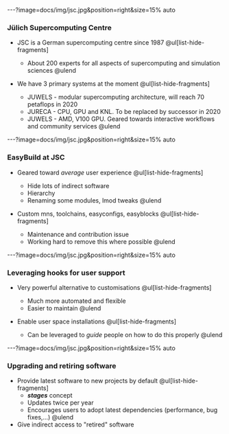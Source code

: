 ---?image=docs/img/jsc.jpg&position=right&size=15% auto

### Jülich Supercomputing Centre
* JSC is a German supercomputing centre since 1987
  @ul[list-hide-fragments]
  - About 200 experts for all aspects of supercomputing and simulation sciences
  @ulend

* We have 3 primary systems at the moment
  @ul[list-hide-fragments]
  - JUWELS - modular supercomputing architecture, will reach 70 petaflops in 2020
  - JURECA - CPU, GPU and KNL. To be replaced by successor in 2020
  - JUWELS - AMD, V100 GPU. Geared towards interactive workflows and community services
  @ulend
  
---?image=docs/img/jsc.jpg&position=right&size=15% auto

### EasyBuild at JSC

* Geared toward *average* user experience
  @ul[list-hide-fragments]
  - Hide lots of indirect software
  - Hierarchy
  - Renaming some modules, lmod tweaks
  @ulend

* Custom mns, toolchains, easyconfigs, easyblocks
  @ul[list-hide-fragments]
  - Maintenance and contribution issue
  - Working hard to remove this where possible
  @ulend

---?image=docs/img/jsc.jpg&position=right&size=15% auto

### Leveraging hooks for user support

* Very powerful alternative to customisations
  @ul[list-hide-fragments]
  - Much more automated and flexible
  - Easier to maintain
  @ulend

* Enable user space installations
  @ul[list-hide-fragments]
  - Can be leveraged to *guide* people on how to do this properly
  @ulend

---?image=docs/img/jsc.jpg&position=right&size=15% auto

### Upgrading and retiring software

* Provide latest software to new projects by default
  @ul[list-hide-fragments]
  - ***stages*** concept
  - Updates twice per year
  - Encourages users to adopt latest dependencies (performance, bug fixes,...)
  @ulend
* Give indirect access to "retired" software